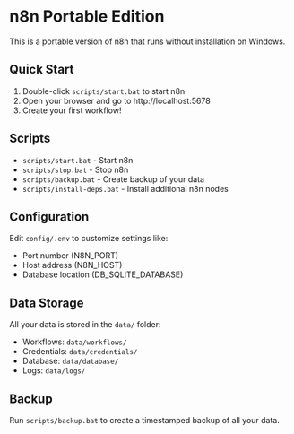 # n8n Portable Edition 
 
This is a portable version of n8n that runs without installation on Windows. 

## Quick Start 
 
1. Double-click `scripts/start.bat` to start n8n 
2. Open your browser and go to http://localhost:5678 
3. Create your first workflow! 
 
## Scripts 
 
- `scripts/start.bat` - Start n8n 
- `scripts/stop.bat` - Stop n8n 
- `scripts/backup.bat` - Create backup of your data 
- `scripts/install-deps.bat` - Install additional n8n nodes 
 
## Configuration 
 
Edit `config/.env` to customize settings like: 
- Port number (N8N_PORT) 
- Host address (N8N_HOST) 
- Database location (DB_SQLITE_DATABASE) 
 
## Data Storage 
 
All your data is stored in the `data/` folder: 
- Workflows: `data/workflows/` 
- Credentials: `data/credentials/` 
- Database: `data/database/` 
- Logs: `data/logs/` 
 
## Backup 
 
Run `scripts/backup.bat` to create a timestamped backup of all your data. 
